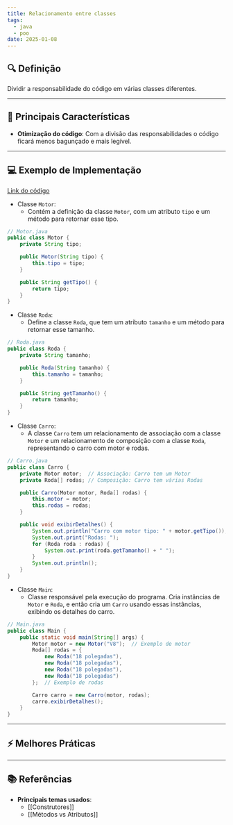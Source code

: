 ```yaml
---
title: Relacionamento entre classes
tags:
  - java
  - poo
date: 2025-01-08
---
```


## 🔍 Definição

Dividir a responsabilidade do código em várias classes diferentes.

---

## 📝 Principais Características

- **Otimização do código**: Com a divisão das responsabilidades o código ficará menos bagunçado e mais legível.

---

## 💻 Exemplo de Implementação

[Link do código]([bllakk/LibertyWalk-Java](https://github.com/bllakk/LibertyWalk-Java))

- Classe `Motor`: 
	- Contém a definição da classe `Motor`, com um atributo `tipo` e um método para retornar esse tipo.
```java
// Motor.java
public class Motor {
    private String tipo;

    public Motor(String tipo) {
        this.tipo = tipo;
    }

    public String getTipo() {
        return tipo;
    }
}

```

- Classe `Roda`: 
	- Define a classe `Roda`, que tem um atributo `tamanho` e um método para retornar esse tamanho.
```java
// Roda.java
public class Roda {
    private String tamanho;

    public Roda(String tamanho) {
        this.tamanho = tamanho;
    }

    public String getTamanho() {
        return tamanho;
    }
}

```

- Classe `Carro`: 
	- A classe `Carro` tem um relacionamento de associação com a classe `Motor` e um relacionamento de composição com a classe `Roda`, representando o carro com motor e rodas.
```java
// Carro.java
public class Carro {
    private Motor motor;  // Associação: Carro tem um Motor
    private Roda[] rodas; // Composição: Carro tem várias Rodas

    public Carro(Motor motor, Roda[] rodas) {
        this.motor = motor;
        this.rodas = rodas;
    }

    public void exibirDetalhes() {
        System.out.println("Carro com motor tipo: " + motor.getTipo());
        System.out.print("Rodas: ");
        for (Roda roda : rodas) {
            System.out.print(roda.getTamanho() + " ");
        }
        System.out.println();
    }
}

```

- Classe `Main`:
	- Classe responsável pela execução do programa. Cria instâncias de `Motor` e `Roda`, e então cria um `Carro` usando essas instâncias, exibindo os detalhes do carro.
```java
// Main.java
public class Main {
    public static void main(String[] args) {
        Motor motor = new Motor("V8");  // Exemplo de motor
        Roda[] rodas = {
            new Roda("18 polegadas"),
            new Roda("18 polegadas"),
            new Roda("18 polegadas"),
            new Roda("18 polegadas")
        };  // Exemplo de rodas

        Carro carro = new Carro(motor, rodas);
        carro.exibirDetalhes();
    }
}

```
---

## ⚡ Melhores Práticas

---

## 📚 Referências 

- **Principais temas usados**:
	- [[Construtores]]
	- [[Métodos vs Atributos]]